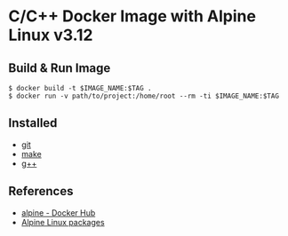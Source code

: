 # C/C++ Docker Image with Alpine Linux v3.12

## Build & Run Image

```
$ docker build -t $IMAGE_NAME:$TAG .
$ docker run -v path/to/project:/home/root --rm -ti $IMAGE_NAME:$TAG
``` 

## Installed 

- [git](https://pkgs.alpinelinux.org/package/v3.12/main/x86/git)
- [make](https://pkgs.alpinelinux.org/package/v3.12/main/x86/make) 
- [g++](https://pkgs.alpinelinux.org/package/v3.12/main/x86/g++)

## References

- [alpine - Docker Hub](https://hub.docker.com/_/alpine)
- [Alpine Linux packages](https://pkgs.alpinelinux.org/packages)

